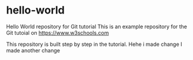 # hello-world
Hello World repository for Git tutorial
This is an example repository for the Git tutoial on https://www.w3schools.com

This repository is built step by step in the tutorial.
Hehe i made change
I made another change
